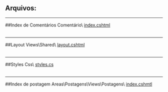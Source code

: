 ## Arquivos:

***
##Index de Comentários
Comentário\ <a href="https://github.com/fullcup2019/quick_text/blob/main/index%20(coment%C3%A1rios).cshtml">index.cshtml</a>
<br><br>

***
##Layout
Views\Shared\ <a href="https://github.com/fullcup2019/quick_text/blob/main/layout.cshtml">layout.cshtml</a>
<br><br>

***
##Styles
Css\ <a href="https://github.com/fullcup2019/quick_text/blob/main/styles.css">styles.cs</a>
<br><br>

***
##Index de postagem
Areas\Postagens\Views\Postagens\ <a href="https://github.com/fullcup2019/quick_text/blob/main/Edit%20de%20Postagem.cshtml">index.cshmtl</a>
